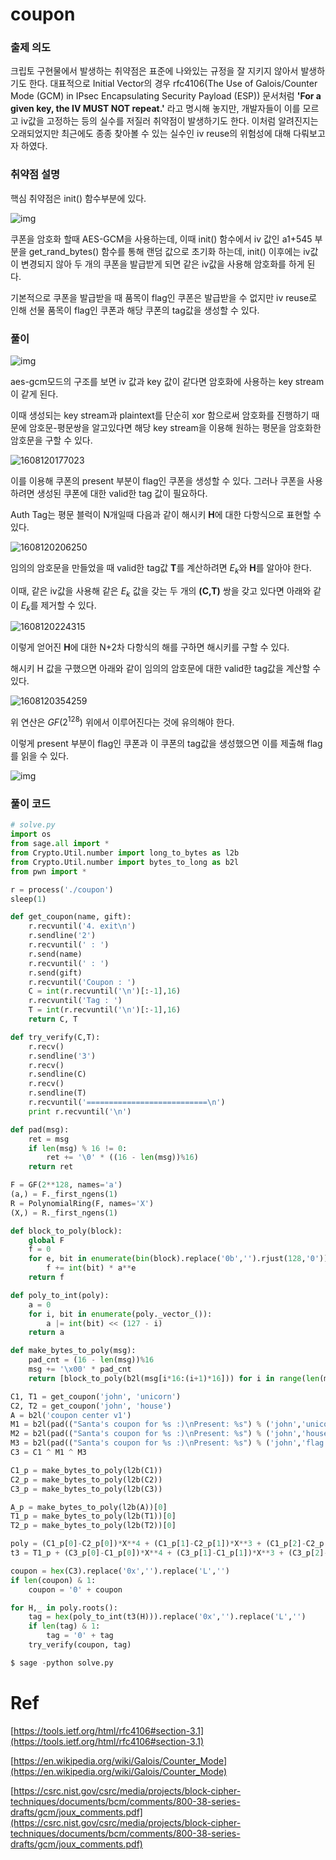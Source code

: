 # coupon

### 출제 의도

크립토 구현물에서 발생하는 취약점은 표준에 나와있는 규정을 잘 지키지 않아서 발생하기도 한다. 대표적으로 Initial Vector의 경우 rfc4106(The Use of Galois/Counter Mode (GCM) in IPsec Encapsulating Security Payload (ESP)) 문서처럼 **'For a given key, the IV MUST NOT repeat.'** 라고 명시해 놓지만, 개발자들이 이를 모르고 iv값을 고정하는 등의 실수를 저질러 취약점이 발생하기도 한다. 이처럼 알려진지는 오래되었지만 최근에도 종종 찾아볼 수 있는 실수인 iv reuse의 위험성에 대해 다뤄보고자 하였다.

### 취약점 설명

핵심 취약점은 init() 함수부분에 있다.

![img](.\README.assets\Untitled-1608120289794.png) 

쿠폰을 암호화 할때 AES-GCM을 사용하는데, 이때 init() 함수에서 iv 값인 a1+545 부분을 get_rand_bytes() 함수를 통해 랜덤 값으로 초기화 하는데, init() 이후에는 iv값이 변경되지 않아 두 개의 쿠폰을 발급받게 되면 같은 iv값을 사용해 암호화를 하게 된다. 

기본적으로 쿠폰을 발급받을 때 품목이 flag인 쿠폰은 발급받을 수 없지만 iv reuse로 인해 선물 품목이 flag인 쿠폰과 해당 쿠폰의 tag값을 생성할 수 있다.

### 풀이

![img](.\README.assets\Untitled.png) 

aes-gcm모드의 구조를 보면 iv 값과 key 값이 같다면 암호화에 사용하는 key stream이 같게 된다. 

이때 생성되는 key stream과 plaintext를 단순히 xor 함으로써 암호화를 진행하기 때문에 암호문-평문쌍을 알고있다면 해당 key stream을 이용해 원하는 평문을 암호화한 암호문을 구할 수 있다.

![1608120177023](.\README.assets\1608120177023.png)

이를 이용해 쿠폰의 present 부분이 flag인 쿠폰을 생성할 수 있다. 그러나 쿠폰을 사용하려면 생성된 쿠폰에 대한 valid한 tag 값이 필요하다.

Auth Tag는 평문 블럭이 N개일때 다음과 같이 해시키 **H**에 대한 다항식으로 표현할 수 있다.

![1608120206250](.\README.assets\1608120206250.png)

임의의 암호문을 만들었을 때 valid한 tag값 **T**를 계산하려면 $E_k$와 **H**를 알아야 한다. 

이때, 같은 iv값을 사용해 같은 $E_k$ 값을 갖는 두 개의 **(C,T)** 쌍을 갖고 있다면 아래와 같이  $E_k$를 제거할 수 있다.

![1608120224315](.\README.assets\1608120224315.png)

이렇게 얻어진 **H**에 대한 N+2차 다항식의 해를 구하면 해시키를 구할 수 있다.

해시키 H 값을 구했으면 아래와 같이 임의의 암호문에 대한 valid한 tag값을 계산할 수 있다.

![1608120354259](.\README.assets\1608120354259.png)

위 연산은 $GF(2^{128})$ 위에서 이루어진다는 것에 유의해야 한다.

이렇게 present 부분이 flag인 쿠폰과 이 쿠폰의 tag값을 생성했으면 이를 제출해 flag를 읽을 수 있다.

![img](.\README.assets\Untitled-1608120384634.png) 

### 풀이 코드

```python
# solve.py
import os
from sage.all import *
from Crypto.Util.number import long_to_bytes as l2b
from Crypto.Util.number import bytes_to_long as b2l
from pwn import *

r = process('./coupon')
sleep(1)

def get_coupon(name, gift):
    r.recvuntil('4. exit\n')
    r.sendline('2')
    r.recvuntil(' : ')
    r.send(name)
    r.recvuntil(' : ')
    r.send(gift)
    r.recvuntil('Coupon : ')
    C = int(r.recvuntil('\n')[:-1],16)
    r.recvuntil('Tag : ')
    T = int(r.recvuntil('\n')[:-1],16)
    return C, T

def try_verify(C,T):
    r.recv()
    r.sendline('3')
    r.recv()
    r.sendline(C)
    r.recv()
    r.sendline(T)
    r.recvuntil('===========================\n')
    print r.recvuntil('\n')

def pad(msg):
    ret = msg
    if len(msg) % 16 != 0:
        ret += '\0' * ((16 - len(msg))%16)
    return ret

F = GF(2**128, names='a')
(a,) = F._first_ngens(1)
R = PolynomialRing(F, names='X')
(X,) = R._first_ngens(1)

def block_to_poly(block):
    global F
    f = 0
    for e, bit in enumerate(bin(block).replace('0b','').rjust(128,'0')):
        f += int(bit) * a**e
    return f

def poly_to_int(poly):
    a = 0
    for i, bit in enumerate(poly._vector_()):
        a |= int(bit) << (127 - i)
    return a

def make_bytes_to_poly(msg):
    pad_cnt = (16 - len(msg))%16
    msg += '\x00' * pad_cnt
    return [block_to_poly(b2l(msg[i*16:(i+1)*16])) for i in range(len(msg)/16)]

C1, T1 = get_coupon('john', 'unicorn')
C2, T2 = get_coupon('john', 'house')
A = b2l('coupon center v1')
M1 = b2l(pad(("Santa's coupon for %s :)\nPresent: %s") % ('john','unicorn')))
M2 = b2l(pad(("Santa's coupon for %s :)\nPresent: %s") % ('john','house')))
M3 = b2l(pad(("Santa's coupon for %s :)\nPresent: %s") % ('john','flag')))
C3 = C1 ^ M1 ^ M3

C1_p = make_bytes_to_poly(l2b(C1))
C2_p = make_bytes_to_poly(l2b(C2))
C3_p = make_bytes_to_poly(l2b(C3))

A_p = make_bytes_to_poly(l2b(A))[0]
T1_p = make_bytes_to_poly(l2b(T1))[0]
T2_p = make_bytes_to_poly(l2b(T2))[0]

poly = (C1_p[0]-C2_p[0])*X**4 + (C1_p[1]-C2_p[1])*X**3 + (C1_p[2]-C2_p[2])*X**2 + (T1_p-T2_p)
t3 = T1_p + (C3_p[0]-C1_p[0])*X**4 + (C3_p[1]-C1_p[1])*X**3 + (C3_p[2]-C1_p[2])*X**2

coupon = hex(C3).replace('0x','').replace('L','')
if len(coupon) & 1:
    coupon = '0' + coupon

for H,_ in poly.roots():
    tag = hex(poly_to_int(t3(H))).replace('0x','').replace('L','')
    if len(tag) & 1:
        tag = '0' + tag
    try_verify(coupon, tag)
```

```python
$ sage -python solve.py
```

# Ref

[https://tools.ietf.org/html/rfc4106#section-3.1](https://tools.ietf.org/html/rfc4106#section-3.1)

[https://en.wikipedia.org/wiki/Galois/Counter_Mode](https://en.wikipedia.org/wiki/Galois/Counter_Mode)

[https://csrc.nist.gov/csrc/media/projects/block-cipher-techniques/documents/bcm/comments/800-38-series-drafts/gcm/joux_comments.pdf](https://csrc.nist.gov/csrc/media/projects/block-cipher-techniques/documents/bcm/comments/800-38-series-drafts/gcm/joux_comments.pdf)

